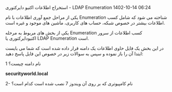  استخراج اطلاعات اکتیو دایرکتوری - LDAP Enumeration
1402-10-14 06:24

یکی از مراحل جمع آوری اطلاعات با نام Enumeration شناخته می شود که شامل کسب اطلاعات بیشتر در خصوص شبکه، حساب های کاربری، ماشین های موجود و غیره است.

یکی از بخش های مربوط به مرحله Enumeration کسب اطلاعات از سرور اکتیودایرکتوری یا LDAP Enumeration است.

در این بخش یک فایل حاوی اطلاعات یک دامنه قرار داده شده است که شما می بایست ابتدا آن را باز نموده و سپس به سوالات زیر در خصوص این فایل پاسخ دهید:


1 نام دامنه چیست؟ 

**securityworld.local**

2- نام کامپیوتری که بر روی آن ویندوز 7 نصب شده است کدام است؟ 

